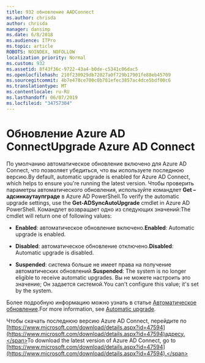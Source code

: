 ```yaml
---
title: 932 обновление AADConnect
ms.author: chrisda
author: chrisda
manager: dansimp
ms.date: 6/8/2018
ms.audience: ITPro
ms.topic: article
ROBOTS: NOINDEX, NOFOLLOW
localization_priority: Normal
ms.custom: 932
ms.assetid: 8f43f36c-9722-43a4-b0de-c5341c06dac5
ms.openlocfilehash: 210f230929db72027a0f729b17901fe88eb45709
ms.sourcegitcommit: 4b7e478ce700c0b781efec3857ac4dce5bdf00c6
ms.translationtype: MT
ms.contentlocale: ru-RU
ms.lasthandoff: 06/07/2019
ms.locfileid: "34757304"
---
```

# <a name="upgrade-azure-ad-connect"></a><span data-ttu-id="7bc9b-102">Обновление Azure AD Connect</span><span class="sxs-lookup"><span data-stu-id="7bc9b-102">Upgrade Azure AD Connect</span></span>

<span data-ttu-id="7bc9b-103">По умолчанию автоматическое обновление включено для Azure AD Connect, что позволяет убедиться, что вы используете последнюю версию.</span><span class="sxs-lookup"><span data-stu-id="7bc9b-103">By default, automatic upgrade is enabled for Azure AD Connect, which helps to ensure you're running the latest version.</span></span> <span data-ttu-id="7bc9b-104">Чтобы проверить параметры автоматического обновления, используйте командлет **Get – адсинкаутаупграде** в Azure AD PowerShell.</span><span class="sxs-lookup"><span data-stu-id="7bc9b-104">To verify the automatic upgrade settings, use the **Get-ADSyncAutoUpgrade** cmdlet in Azure AD PowerShell.</span></span> <span data-ttu-id="7bc9b-105">Командлет возвращает одно из следующих значений:</span><span class="sxs-lookup"><span data-stu-id="7bc9b-105">The cmdlet will return one of following values:</span></span> 

- <span data-ttu-id="7bc9b-106">**Enabled**: автоматическое обновление включено.</span><span class="sxs-lookup"><span data-stu-id="7bc9b-106">**Enabled**: Automatic upgrade is enabled.</span></span>

- <span data-ttu-id="7bc9b-107">**Disabled**: автоматическое обновление отключено.</span><span class="sxs-lookup"><span data-stu-id="7bc9b-107">**Disabled**: Automatic upgrade is disabled.</span></span>

- <span data-ttu-id="7bc9b-108">**Suspended**: система больше не имеет права на получение автоматических обновлений.</span><span class="sxs-lookup"><span data-stu-id="7bc9b-108">**Suspended**: The system is no longer eligible to receive automatic upgrades.</span></span> <span data-ttu-id="7bc9b-109">Вы не можете настроить это значение; Он задается системой.</span><span class="sxs-lookup"><span data-stu-id="7bc9b-109">You can't configure this value; it's set by the system.</span></span> 

<span data-ttu-id="7bc9b-110">Более подробную информацию можно узнать в статье [Автоматическое обновление](https://docs.microsoft.com/azure/active-directory/connect/active-directory-aadconnect-feature-automatic-upgrade).</span><span class="sxs-lookup"><span data-stu-id="7bc9b-110">For more information, see [Automatic upgrade](https://docs.microsoft.com/azure/active-directory/connect/active-directory-aadconnect-feature-automatic-upgrade).</span></span>

<span data-ttu-id="7bc9b-111">Чтобы скачать последнюю версию Azure AD Connect, перейдите по [https://www.microsoft.com/download/details.aspx?id=47594](https://www.microsoft.com/download/details.aspx?id=47594)адресу.</span><span class="sxs-lookup"><span data-stu-id="7bc9b-111">To download the latest version of Azure AD Connect, go to [https://www.microsoft.com/download/details.aspx?id=47594](https://www.microsoft.com/download/details.aspx?id=47594).</span></span>
